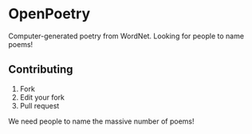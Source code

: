 # OpenPoetry

Computer-generated poetry from WordNet. Looking for people to name poems!

## Contributing

1. Fork
2. Edit your fork
3. Pull request

We need people to name the massive number of poems!
